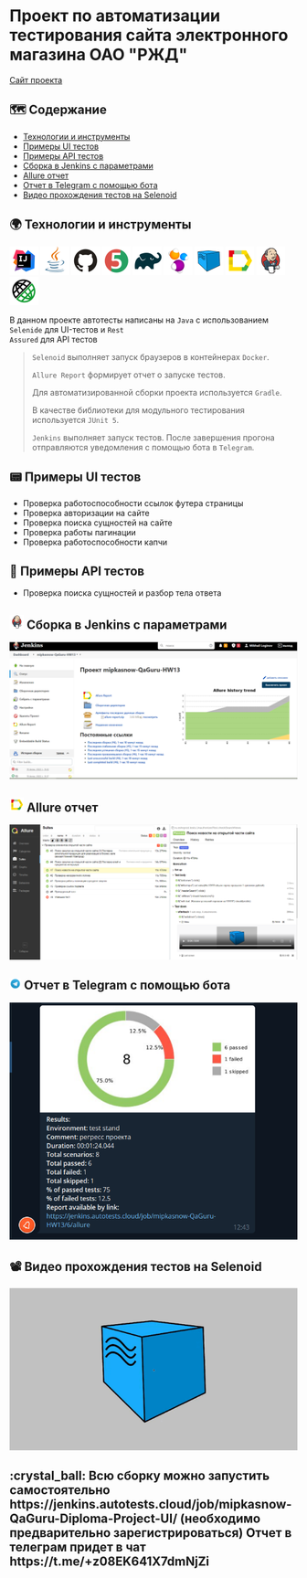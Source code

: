 # Проект по автоматизации тестирования сайта электронного магазина ОАО "РЖД"
<a target="_blank" href="https://eshoprzd.ru/">Сайт проекта</a>

## :world_map: Содержание
- [Технологии и инструменты](#earth_africa-технологии-и-инструменты)
- [Примеры UI тестов](#pager-Примеры-UI-тестов)
- [Примеры API тестов](#scroll-Примеры-API-тестов)
- [Сборка в Jenkins с параметрами](#-Сборка-в-Jenkins-с-параметрами)
- [Allure отчет](#-Allure-отчет)
- [Отчет в Telegram с помощью бота](#-Отчет-в-Telegram-с-помощью-бота)
- [Видео прохождения тестов на Selenoid](#film_projector-Видео-прохождения-тестов-на-Selenoid)

## :earth_africa: Технологии и инструменты
<p>
<a href="https://www.jetbrains.com/idea/"><img src="images/Intelij_IDEA.svg" width="50" height="50"  alt="IDEA" title="IntelliJ IDEA"/></a>
<a href="https://www.java.com/"><img src="images/Java.svg" width="50" height="50"  alt="Java" title="Java"/></a>
<a href="https://github.com/"><img src="images/Github.svg" width="50" height="50"  alt="Github" title="GitHub"/></a>
<a href="https://junit.org/junit5/"><img src="images/JUnit5.svg" width="50" height="50"  alt="JUnit 5" title="JUnit5"/></a>
<a href="https://gradle.org/"><img src="images/Gradle.svg" width="50" height="50"  alt="Gradle" title="Gradle"/></a>
<a href="https://selenide.org/"><img src="images/Selenide.svg" width="50" height="50"  alt="Selenide" title="Selenide"/></a>
<a href="https://aerokube.com/selenoid/"><img src="images/Selenoid.svg" width="50" height="50"  alt="Selenoid" title="Selenoid"/></a>
<a href="https://github.com/allure-framework/allure2"><img src="images/Allure_Report.svg" width="50" height="50"  alt="Allure" title="Allure"/></a>
<a href="https://www.jenkins.io/"><img src="images/Jenkins.svg" width="50" height="50"  alt="Jenkins" title="Jenkins"/></a>
<a href="https://rest-assured.io/"><img src="images/Rest-Assured.svg" width="50" height="50"  alt="Rest-Assured" title="Rest-Assured"/></a>
</p>

В данном проекте автотесты написаны на <code>Java</code> с использованием <code>Selenide</code> для UI-тестов и <code>Rest Assured</code> для API тестов
>
> <code>Selenoid</code> выполняет запуск браузеров в контейнерах <code>Docker</code>.
>
> <code>Allure Report</code> формирует отчет о запуске тестов.
>
> Для автоматизированной сборки проекта используется <code>Gradle</code>.
>
> В качестве библиотеки для модульного тестирования используется <code>JUnit 5</code>.
>
> <code>Jenkins</code> выполняет запуск тестов.
> После завершения прогона отправляются уведомления с помощью бота в <code>Telegram</code>.


## :pager: Примеры UI тестов
- Проверка работоспособности ссылок футера страницы
- Проверка авторизации на сайте
- Проверка поиска сущностей на сайте
- Проверка работы пагинации
- Проверка работоспособности капчи

## :scroll: Примеры API тестов
- Проверка поиска сущностей и разбор тела ответа

## <img src="images/Jenkins.svg" width="25" height="25"  alt="Jenkins" title="Jenkins"/></a> Сборка в Jenkins с параметрами
<p align="center">
<img title="Сборка в Jenkins с параметрами" src="images/Jenkins.PNG">
</p>

## <img src="images/Allure_Report.svg" width="25" height="25"  alt="Allure_Report" title="Allure_Report" title="Allure_Report"/></a> Allure отчет
<p align="center">
<img title="Allure отчет" src="images/Allure.PNG">
</p>

## <img width="4%" title="Telegram" src="images/Telegram.svg"> Отчет в Telegram с помощью бота
<p>
<img title="Отчет в Telegram с помощью бота" src="images/Telegram.PNG">
</p>

## :film_projector: Видео прохождения тестов на Selenoid
<p>
<img title="Selenoid Video" src="images/Selenoid.gif" alt="video">
</p>

<h2>
  :crystal_ball: Всю сборку можно запустить самостоятельно https://jenkins.autotests.cloud/job/mipkasnow-QaGuru-Diploma-Project-UI/ (необходимо предварительно  зарегистрироваться)
  Отчет в телеграм придет в чат https://t.me/+z08EK641X7dmNjZi
</h2>
